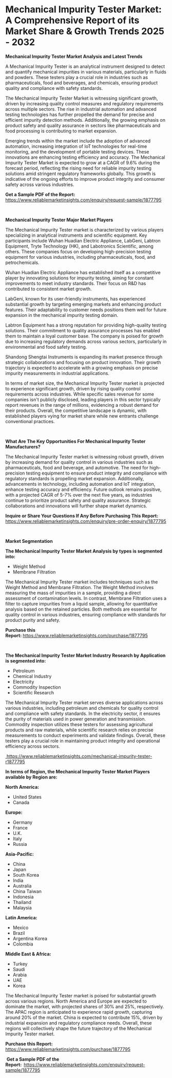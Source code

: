 <p><h1>Mechanical Impurity Tester Market: A Comprehensive Report of its Market Share & Growth Trends 2025 - 2032</h1></p><p><strong>Mechanical Impurity Tester Market Analysis and Latest Trends</strong></p>
<p><p>A Mechanical Impurity Tester is an analytical instrument designed to detect and quantify mechanical impurities in various materials, particularly in fluids and powders. These testers play a crucial role in industries such as pharmaceuticals, food and beverages, and chemicals, ensuring product quality and compliance with safety standards. </p><p>The Mechanical Impurity Tester Market is witnessing significant growth, driven by increasing quality control measures and regulatory requirements across multiple sectors. The rise in industrial automation and advanced testing technologies has further propelled the demand for precise and efficient impurity detection methods. Additionally, the growing emphasis on product safety and quality assurance in sectors like pharmaceuticals and food processing is contributing to market expansion.</p><p>Emerging trends within the market include the adoption of advanced automation, increasing integration of IoT technologies for real-time monitoring, and the development of portable testing devices. These innovations are enhancing testing efficiency and accuracy. The Mechanical Impurity Tester Market is expected to grow at a CAGR of 9.6% during the forecast period, reflecting the rising need for reliable impurity testing solutions amid stringent regulatory frameworks globally. This growth is indicative of the ongoing efforts to improve product integrity and consumer safety across various industries.</p></p>
<p><strong>Get a Sample PDF of the Report:&nbsp;</strong> <a href="https://www.reliablemarketinsights.com/enquiry/request-sample/1877795?utm_campaign=3369&utm_medium=2&utm_source=Github&utm_content=ia&utm_term=12042025&utm_id=mechanical-impurity-tester">https://www.reliablemarketinsights.com/enquiry/request-sample/1877795</a></p>
<p>&nbsp;</p>
<p><strong>Mechanical Impurity Tester Major Market Players</strong></p>
<p><p>The Mechanical Impurity Tester market is characterized by various players specializing in analytical instruments and scientific equipment. Key participants include Wuhan Huadian Electric Appliance, LabGeni, Labtron Equipment, Tryte Technology (HK), and Labotronics Scientific, among others. These companies focus on developing high-precision testing equipment for various industries, including pharmaceuticals, food, and petrochemicals.</p><p>Wuhan Huadian Electric Appliance has established itself as a competitive player by innovating solutions for impurity testing, aiming for constant improvements to meet industry standards. Their focus on R&D has contributed to consistent market growth.</p><p>LabGeni, known for its user-friendly instruments, has experienced substantial growth by targeting emerging markets and enhancing product features. Their adaptability to customer needs positions them well for future expansion in the mechanical impurity testing domain.</p><p>Labtron Equipment has a strong reputation for providing high-quality testing solutions. Their commitment to quality assurance processes has enabled them to maintain a loyal customer base. The company is poised for growth due to increasing regulatory demands across various sectors, particularly in environmental and food safety testing.</p><p>Shandong Shengtai Instruments is expanding its market presence through strategic collaborations and focusing on product innovation. Their growth trajectory is expected to accelerate with a growing emphasis on precise impurity measurements in industrial applications.</p><p>In terms of market size, the Mechanical Impurity Tester market is projected to experience significant growth, driven by rising quality control requirements across industries. While specific sales revenue for some companies isn't publicly disclosed, leading players in this sector typically report revenues in the range of millions, evidencing a robust demand for their products. Overall, the competitive landscape is dynamic, with established players vying for market share while new entrants challenge conventional practices.</p></p>
<p>&nbsp;</p>
<p><strong>What Are The Key Opportunities For Mechanical Impurity Tester Manufacturers?</strong></p>
<p><p>The Mechanical Impurity Tester market is witnessing robust growth, driven by increasing demand for quality control in various industries such as pharmaceuticals, food and beverage, and automotive. The need for high-precision testing equipment to ensure product integrity and compliance with regulatory standards is propelling market expansion. Additionally, advancements in technology, including automation and IoT integration, enhance testing accuracy and efficiency. Future outlook remains positive, with a projected CAGR of 5-7% over the next five years, as industries continue to prioritize product safety and quality assurance. Strategic collaborations and innovations will further shape market dynamics.</p></p>
<p><strong>Inquire or Share Your Questions If Any Before Purchasing This Report:</strong> <a href="https://www.reliablemarketinsights.com/enquiry/pre-order-enquiry/1877795?utm_campaign=3369&utm_medium=2&utm_source=Github&utm_content=ia&utm_term=12042025&utm_id=mechanical-impurity-tester">https://www.reliablemarketinsights.com/enquiry/pre-order-enquiry/1877795</a></p>
<p>&nbsp;</p>
<p><strong>Market Segmentation</strong></p>
<p><strong>The Mechanical Impurity Tester Market Analysis by types is segmented into:</strong></p>
<p><ul><li>Weight Method</li><li>Membrane Filtration</li></ul></p>
<p><p>The Mechanical Impurity Tester market includes techniques such as the Weight Method and Membrane Filtration. The Weight Method involves measuring the mass of impurities in a sample, providing a direct assessment of contamination levels. In contrast, Membrane Filtration uses a filter to capture impurities from a liquid sample, allowing for quantitative analysis based on the retained particles. Both methods are essential for quality control in various industries, ensuring compliance with standards for product purity and safety.</p></p>
<p><strong>Purchase this Report:&nbsp;</strong><a href="https://www.reliablemarketinsights.com/purchase/1877795?utm_campaign=3369&utm_medium=2&utm_source=Github&utm_content=ia&utm_term=12042025&utm_id=mechanical-impurity-tester">https://www.reliablemarketinsights.com/purchase/1877795</a></p>
<p>&nbsp;</p>
<p><strong>The Mechanical Impurity Tester Market Industry Research by Application is segmented into:</strong></p>
<p><ul><li>Petroleum</li><li>Chemical Industry</li><li>Electricity</li><li>Commodity Inspection</li><li>Scientific Research</li></ul></p>
<p><p>The Mechanical Impurity Tester market serves diverse applications across various industries, including petroleum and chemicals for quality control and compliance with safety standards. In the electricity sector, it ensures the purity of materials used in power generation and transmission. Commodity inspection utilizes these testers for assessing agricultural products and raw materials, while scientific research relies on precise measurements to conduct experiments and validate findings. Overall, these testers play a crucial role in maintaining product integrity and operational efficiency across sectors.</p></p>
<p><a href="https://www.reliablemarketinsights.com/mechanical-impurity-tester-r1877795?utm_campaign=3369&utm_medium=2&utm_source=Github&utm_content=ia&utm_term=12042025&utm_id=mechanical-impurity-tester">&nbsp;https://www.reliablemarketinsights.com/mechanical-impurity-tester-r1877795</a></p>
<p><strong>In terms of Region, the Mechanical Impurity Tester Market Players available by Region are:</strong></p>
<p>
    <p> <strong> North America: </strong>
        <ul>
            <li>United States</li>
            <li>Canada</li>
        </ul>
        </p> 
    <p> <strong> Europe: </strong>
        <ul>
            <li>Germany</li>
            <li>France</li>
            <li>U.K.</li>
            <li>Italy</li>
            <li>Russia</li>
        </ul>
        </p> 
    <p> <strong> Asia-Pacific: </strong>
        <ul>
            <li>China</li>
            <li>Japan</li>
            <li>South Korea</li>
            <li>India</li>
            <li>Australia</li>
            <li>China Taiwan</li>
            <li>Indonesia</li>
            <li>Thailand</li>
            <li>Malaysia</li>
        </ul>
        </p> 
    <p> <strong> Latin America: </strong>
        <ul>
            <li>Mexico</li>
            <li>Brazil</li>
            <li>Argentina Korea</li>
            <li>Colombia</li>
        </ul>
        </p> 
    <p> <strong> Middle East & Africa: </strong>
        <ul>
            <li>Turkey</li>
            <li>Saudi</li>
            <li>Arabia</li>
            <li>UAE</li>
            <li>Korea</li>
        </ul>
    </p>
    </p>
<p><p>The Mechanical Impurity Tester market is poised for substantial growth across various regions. North America and Europe are expected to dominate the market, with projected shares of 30% and 25%, respectively. The APAC region is anticipated to experience rapid growth, capturing around 20% of the market. China is expected to contribute 15%, driven by industrial expansion and regulatory compliance needs. Overall, these regions will collectively shape the future trajectory of the Mechanical Impurity Tester market.</p></p>
<p><strong>Purchase this Report: </strong><a href="https://www.reliablemarketinsights.com/purchase/1877795?utm_campaign=3369&utm_medium=2&utm_source=Github&utm_content=ia&utm_term=12042025&utm_id=mechanical-impurity-tester">https://www.reliablemarketinsights.com/purchase/1877795</a></p>
<p>&nbsp;<strong>Get a Sample PDF of the Report:&nbsp;&nbsp;</strong><a href="https://www.reliablemarketinsights.com/enquiry/request-sample/1877795?utm_campaign=3369&utm_medium=2&utm_source=Github&utm_content=ia&utm_term=12042025&utm_id=mechanical-impurity-tester">https://www.reliablemarketinsights.com/enquiry/request-sample/1877795</a></p>
<p><strong></strong></p>
<p><p></p><p></p><p></p></p>